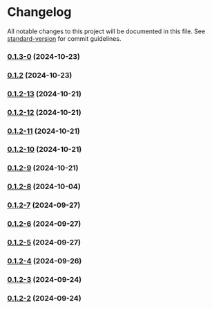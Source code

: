 # Changelog

All notable changes to this project will be documented in this file. See [standard-version](https://github.com/conventional-changelog/standard-version) for commit guidelines.

### [0.1.3-0](https://github.com/joabssilveira/fwork-jsts-common/compare/v0.1.2...v0.1.3-0) (2024-10-23)

### [0.1.2](https://github.com/joabssilveira/fwork-jsts-common/compare/v0.1.2-13...v0.1.2) (2024-10-23)

### [0.1.2-13](https://github.com/joabssilveira/fwork-jsts-common/compare/v0.1.2-12...v0.1.2-13) (2024-10-21)

### [0.1.2-12](https://github.com/joabssilveira/fwork-jsts-common/compare/v0.1.2-11...v0.1.2-12) (2024-10-21)

### [0.1.2-11](https://github.com/joabssilveira/fwork-jsts-common/compare/v0.1.2-10...v0.1.2-11) (2024-10-21)

### [0.1.2-10](https://github.com/joabssilveira/fwork-jsts-common/compare/v0.1.2-9...v0.1.2-10) (2024-10-21)

### [0.1.2-9](https://github.com/joabssilveira/fwork-jsts-common/compare/v0.1.2-8...v0.1.2-9) (2024-10-21)

### [0.1.2-8](https://github.com/joabssilveira/fwork-jsts-common/compare/v0.1.2-7...v0.1.2-8) (2024-10-04)

### [0.1.2-7](https://github.com/joabssilveira/fwork-jsts-common/compare/v0.1.2-6...v0.1.2-7) (2024-09-27)

### [0.1.2-6](https://github.com/joabssilveira/fwork-jsts-common/compare/v0.1.2-5...v0.1.2-6) (2024-09-27)

### [0.1.2-5](https://github.com/joabssilveira/fwork-jsts-common/compare/v0.1.2-4...v0.1.2-5) (2024-09-27)

### [0.1.2-4](https://github.com/joabssilveira/fwork-jsts-common/compare/v0.1.2-3...v0.1.2-4) (2024-09-26)

### [0.1.2-3](https://github.com/joabssilveira/fwork-jsts-common/compare/v0.1.2-2...v0.1.2-3) (2024-09-24)

### [0.1.2-2](https://github.com/joabssilveira/fwork-jsts-common/compare/v0.1.2-1...v0.1.2-2) (2024-09-24)
